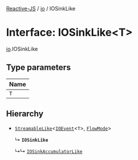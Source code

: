 [Reactive-JS](../README.md) / [io](../modules/io.md) / IOSinkLike

# Interface: IOSinkLike<T\>

[io](../modules/io.md).IOSinkLike

## Type parameters

| Name |
| :------ |
| `T` |

## Hierarchy

- [`StreamableLike`](streamable.StreamableLike.md)<[`IOEvent`](../modules/io.md#ioevent)<`T`\>, [`FlowMode`](../modules/streamable.md#flowmode)\>

  ↳ **`IOSinkLike`**

  ↳↳ [`IOSinkAccumulatorLike`](io.IOSinkAccumulatorLike.md)
